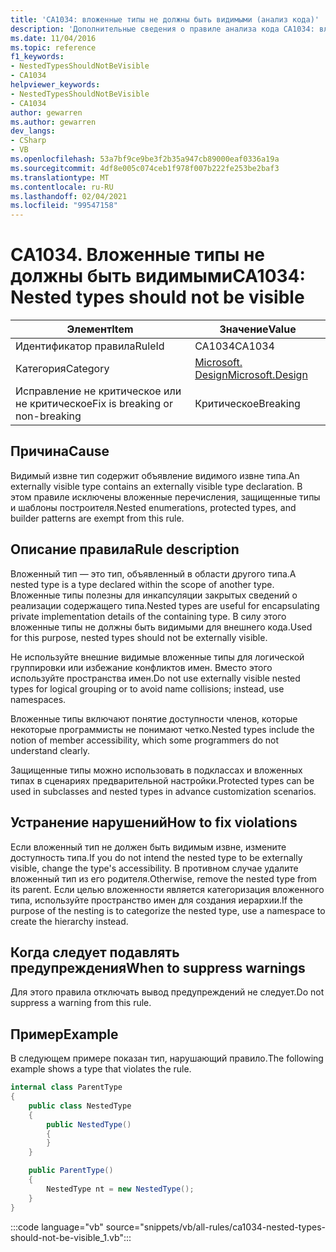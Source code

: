 ```yaml
---
title: 'CA1034: вложенные типы не должны быть видимыми (анализ кода)'
description: 'Дополнительные сведения о правиле анализа кода CA1034: вложенные типы не должны быть видимыми'
ms.date: 11/04/2016
ms.topic: reference
f1_keywords:
- NestedTypesShouldNotBeVisible
- CA1034
helpviewer_keywords:
- NestedTypesShouldNotBeVisible
- CA1034
author: gewarren
ms.author: gewarren
dev_langs:
- CSharp
- VB
ms.openlocfilehash: 53a7bf9ce9be3f2b35a947cb89000eaf0336a19a
ms.sourcegitcommit: 4df8e005c074ceb1f978f007b222fe253be2baf3
ms.translationtype: MT
ms.contentlocale: ru-RU
ms.lasthandoff: 02/04/2021
ms.locfileid: "99547158"
---
```

# <a name="ca1034-nested-types-should-not-be-visible"></a><span data-ttu-id="3e1b7-103">CA1034. Вложенные типы не должны быть видимыми</span><span class="sxs-lookup"><span data-stu-id="3e1b7-103">CA1034: Nested types should not be visible</span></span>

| <span data-ttu-id="3e1b7-104">Элемент</span><span class="sxs-lookup"><span data-stu-id="3e1b7-104">Item</span></span>                                     | <span data-ttu-id="3e1b7-105">Значение</span><span class="sxs-lookup"><span data-stu-id="3e1b7-105">Value</span></span>            |
|------------------------------------------|------------------|
| <span data-ttu-id="3e1b7-106">Идентификатор правила</span><span class="sxs-lookup"><span data-stu-id="3e1b7-106">RuleId</span></span>                                   | <span data-ttu-id="3e1b7-107">CA1034</span><span class="sxs-lookup"><span data-stu-id="3e1b7-107">CA1034</span></span>           |
| <span data-ttu-id="3e1b7-108">Категория</span><span class="sxs-lookup"><span data-stu-id="3e1b7-108">Category</span></span>                                 | [<span data-ttu-id="3e1b7-109">Microsoft. Design</span><span class="sxs-lookup"><span data-stu-id="3e1b7-109">Microsoft.Design</span></span>](design-warnings.md) |
| <span data-ttu-id="3e1b7-110">Исправление не критическое или не критическое</span><span class="sxs-lookup"><span data-stu-id="3e1b7-110">Fix is breaking or non-breaking</span></span> | <span data-ttu-id="3e1b7-111">Критическое</span><span class="sxs-lookup"><span data-stu-id="3e1b7-111">Breaking</span></span>         |

## <a name="cause"></a><span data-ttu-id="3e1b7-112">Причина</span><span class="sxs-lookup"><span data-stu-id="3e1b7-112">Cause</span></span>

<span data-ttu-id="3e1b7-113">Видимый извне тип содержит объявление видимого извне типа.</span><span class="sxs-lookup"><span data-stu-id="3e1b7-113">An externally visible type contains an externally visible type declaration.</span></span> <span data-ttu-id="3e1b7-114">В этом правиле исключены вложенные перечисления, защищенные типы и шаблоны построителя.</span><span class="sxs-lookup"><span data-stu-id="3e1b7-114">Nested enumerations, protected types, and builder patterns are exempt from this rule.</span></span>

## <a name="rule-description"></a><span data-ttu-id="3e1b7-115">Описание правила</span><span class="sxs-lookup"><span data-stu-id="3e1b7-115">Rule description</span></span>

<span data-ttu-id="3e1b7-116">Вложенный тип — это тип, объявленный в области другого типа.</span><span class="sxs-lookup"><span data-stu-id="3e1b7-116">A nested type is a type declared within the scope of another type.</span></span> <span data-ttu-id="3e1b7-117">Вложенные типы полезны для инкапсуляции закрытых сведений о реализации содержащего типа.</span><span class="sxs-lookup"><span data-stu-id="3e1b7-117">Nested types are useful for encapsulating private implementation details of the containing type.</span></span> <span data-ttu-id="3e1b7-118">В силу этого вложенные типы не должны быть видимыми для внешнего кода.</span><span class="sxs-lookup"><span data-stu-id="3e1b7-118">Used for this purpose, nested types should not be externally visible.</span></span>

<span data-ttu-id="3e1b7-119">Не используйте внешние видимые вложенные типы для логической группировки или избежание конфликтов имен. Вместо этого используйте пространства имен.</span><span class="sxs-lookup"><span data-stu-id="3e1b7-119">Do not use externally visible nested types for logical grouping or to avoid name collisions; instead, use namespaces.</span></span>

<span data-ttu-id="3e1b7-120">Вложенные типы включают понятие доступности членов, которые некоторые программисты не понимают четко.</span><span class="sxs-lookup"><span data-stu-id="3e1b7-120">Nested types include the notion of member accessibility, which some programmers do not understand clearly.</span></span>

<span data-ttu-id="3e1b7-121">Защищенные типы можно использовать в подклассах и вложенных типах в сценариях предварительной настройки.</span><span class="sxs-lookup"><span data-stu-id="3e1b7-121">Protected types can be used in subclasses and nested types in advance customization scenarios.</span></span>

## <a name="how-to-fix-violations"></a><span data-ttu-id="3e1b7-122">Устранение нарушений</span><span class="sxs-lookup"><span data-stu-id="3e1b7-122">How to fix violations</span></span>

<span data-ttu-id="3e1b7-123">Если вложенный тип не должен быть видимым извне, измените доступность типа.</span><span class="sxs-lookup"><span data-stu-id="3e1b7-123">If you do not intend the nested type to be externally visible, change the type's accessibility.</span></span> <span data-ttu-id="3e1b7-124">В противном случае удалите вложенный тип из его родителя.</span><span class="sxs-lookup"><span data-stu-id="3e1b7-124">Otherwise, remove the nested type from its parent.</span></span> <span data-ttu-id="3e1b7-125">Если целью вложенности является категоризация вложенного типа, используйте пространство имен для создания иерархии.</span><span class="sxs-lookup"><span data-stu-id="3e1b7-125">If the purpose of the nesting is to categorize the nested type, use a namespace to create the hierarchy instead.</span></span>

## <a name="when-to-suppress-warnings"></a><span data-ttu-id="3e1b7-126">Когда следует подавлять предупреждения</span><span class="sxs-lookup"><span data-stu-id="3e1b7-126">When to suppress warnings</span></span>

<span data-ttu-id="3e1b7-127">Для этого правила отключать вывод предупреждений не следует.</span><span class="sxs-lookup"><span data-stu-id="3e1b7-127">Do not suppress a warning from this rule.</span></span>

## <a name="example"></a><span data-ttu-id="3e1b7-128">Пример</span><span class="sxs-lookup"><span data-stu-id="3e1b7-128">Example</span></span>

<span data-ttu-id="3e1b7-129">В следующем примере показан тип, нарушающий правило.</span><span class="sxs-lookup"><span data-stu-id="3e1b7-129">The following example shows a type that violates the rule.</span></span>

```csharp
internal class ParentType
{
    public class NestedType
    {
        public NestedType()
        {
        }
    }

    public ParentType()
    {
        NestedType nt = new NestedType();
    }
}
```

:::code language="vb" source="snippets/vb/all-rules/ca1034-nested-types-should-not-be-visible_1.vb":::
